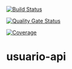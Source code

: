 [![Build Status](https://travis-ci.org/tulioviglione/usuario-api.svg?branch=master)](https://travis-ci.org/tulioviglione/usuario-api)

[![Quality Gate Status](https://sonarcloud.io/api/project_badges/measure?project=com.usuario%3Ausuario-api&metric=alert_status)](https://sonarcloud.io/dashboard?id=com.usuario%3Ausuario-api)

[![Coverage](https://sonarcloud.io/api/project_badges/measure?project=com.usuario%3Ausuario-api&metric=coverage)](https://sonarcloud.io/dashboard?id=com.usuario%3Ausuario-api)
# usuario-api

